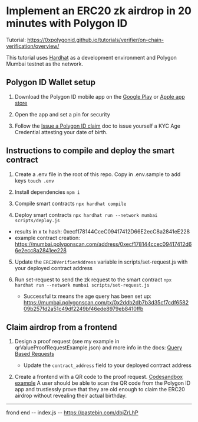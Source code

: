 
# Implement an ERC20 zk airdrop in 20 minutes with Polygon ID

Tutorial: https://0xpolygonid.github.io/tutorials/verifier/on-chain-verification/overview/

This tutorial uses [Hardhat](https://hardhat.org/) as a development environment and Polygon Mumbai testnet as the network.

## Polygon ID Wallet setup

1. Download the Polygon ID mobile app on the [Google Play](https://play.google.com/store/apps/details?id=com.polygonid.wallet) or [Apple app store](https://apps.apple.com/us/app/polygon-id/id1629870183)

2. Open the app and set a pin for security

3. Follow the [Issue a Polygon ID claim](https://polygontechnology.notion.site/Issue-yourself-a-KYC-Age-Credential-claim-a06a6fe048c34115a3d22d7d1ea315ea) doc to issue yourself a KYC Age Credential attesting your date of birth.


## Instructions to compile and deploy the smart contract

1. Create a .env file in the root of this repo. Copy in .env.sample to add keys
    `touch .env`

2. Install dependencies
    `npm i`

3. Compile smart contracts
    `npx hardhat compile`

4. Deploy smart contracts
    `npx hardhat run --network mumbai scripts/deploy.js`
 - results in x tx hash: 0xecf178144CceC09417412D66E2ecC8a2841eE228
 - example contract creation: https://mumbai.polygonscan.com/address/0xecf178144ccec09417412d66e2ecc8a2841ee228

5. Update the `ERC20VerifierAddress` variable in scripts/set-request.js with your deployed contract address

6. Run set-request to send the zk request to the smart contract
    `npx hardhat run --network mumbai scripts/set-request.js`
    - Successful tx means the age query has been set up: https://mumbai.polygonscan.com/tx/0x2ddb2db7b3d35cf7cdf658209b257fd2a51c49df2249bf46ede8979eb8410ffb


## Claim airdrop from a frontend

1. Design a proof request (see my example in qrValueProofRequestExample.json) and more info in the docs: [Query Based Requests](https://0xpolygonid.github.io/tutorials/wallet/proof-generation/types-of-auth-requests-and-proofs/#query-based-request)
    - Update the `contract_address` field to your deployed contract address

2. Create a frontend with a QR code to the proof request. [Codesandbox example](https://codesandbox.io/s/zisu81?file=/index.js) A user should be able to scan the QR code from the Polygon ID app and trustlessly prove that they are old enough to claim the ERC20 airdrop without revealing their actual birthday. 

---------------------------------------------
frond end -- index.js -- https://pastebin.com/dbjZrLhP
